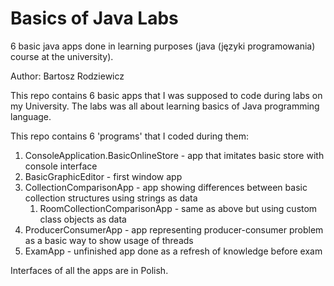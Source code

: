 # Basics of Java Labs
6 basic java apps done in learning purposes (java (języki programowania) course at the university).


Author: Bartosz Rodziewicz

This repo contains 6 basic apps that I was supposed to code during labs on my University.
The labs was all about learning basics of Java programming language.

This repo contains 6 'programs' that I coded during them:
1. ConsoleApplication.BasicOnlineStore - app that imitates basic store with console interface
2. BasicGraphicEditor - first window app
3. CollectionComparisonApp - app showing differences between basic collection structures using strings as data
   1. RoomCollectionComparisonApp - same as above but using custom class objects as data
4. ProducerConsumerApp - app representing producer-consumer problem as a basic way to show usage of threads
5. ExamApp - unfinished app done as a refresh of knowledge before exam

Interfaces of all the apps are in Polish.
